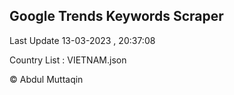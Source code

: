 

## Google Trends Keywords Scraper 
 
Last Update 13-03-2023 , 20:37:08

Country List :
VIETNAM.json



© Abdul Muttaqin 
